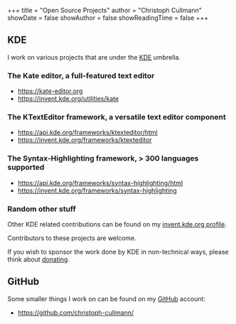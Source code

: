 +++
title = "Open Source Projects"
author = "Christoph Cullmann"
showDate = false
showAuthor = false
showReadingTime = false
+++

## KDE

I work on various projects that are under the [KDE](https://www.kde.org/) umbrella.

### The Kate editor, a full-featured text editor

* https://kate-editor.org
* https://invent.kde.org/utilities/kate

### The KTextEditor framework, a versatile text editor component

* https://api.kde.org/frameworks/ktexteditor/html
* https://invent.kde.org/frameworks/ktexteditor

### The Syntax-Highlighting framework, > 300 languages supported

* https://api.kde.org/frameworks/syntax-highlighting/html
* https://invent.kde.org/frameworks/syntax-highlighting

### Random other stuff

Other KDE related contributions can be found on my [invent.kde.org profile](https://invent.kde.org/cullmann).

Contributors to these projects are welcome.

If you wish to sponsor the work done by KDE in non-technical ways, please think about [donating](https://kde.org/donations).

## GitHub

Some smaller things I work on can be found on my [GitHub](https://github.com/) account:

* https://github.com/christoph-cullmann/

